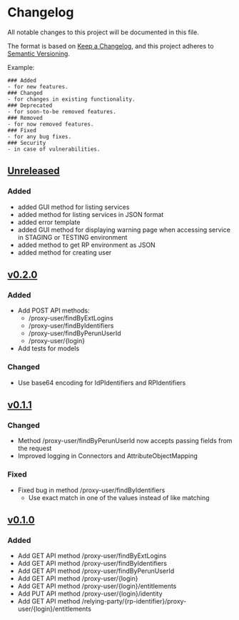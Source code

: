 # Changelog
All notable changes to this project will be documented in this file.

The format is based on [Keep a Changelog](https://keepachangelog.com/en/1.0.0/),
and this project adheres to [Semantic Versioning](https://semver.org/spec/v2.0.0.html).

Example:
```
### Added
- for new features.
### Changed
- for changes in existing functionality.
### Deprecated
- for soon-to-be removed features.
### Removed
- for now removed features.
### Fixed
- for any bug fixes.
### Security
- in case of vulnerabilities.
```

## [Unreleased]
### Added
- added GUI method for listing services
- added method for listing services in JSON format
- added error template
- added GUI method for displaying warning page when accessing service in STAGING or TESTING environment
- added method to get RP environment as JSON
- added method for creating user

## [v0.2.0]
### Added
- Add POST API methods:
    - /proxy-user/findByExtLogins
    - /proxy-user/findByIdentifiers
    - /proxy-user/findByPerunUserId
    - /proxy-user/{login}
- Add tests for models

### Changed
- Use base64 encoding for  IdPIdentifiers and RPIdentifiers

## [v0.1.1]
### Changed
- Method /proxy-user/findByPerunUserId now accepts passing fields from the request
- Improved logging in Connectors and AttributeObjectMapping

### Fixed
- Fixed bug in method /proxy-user/findByIdentifiers
    - Use exact match in one of the values instead of like
      matching

## [v0.1.0]
### Added
- Add GET API method /proxy-user/findByExtLogins
- Add GET API method /proxy-user/findByIdentifiers
- Add GET API method /proxy-user/findByPerunUserId
- Add GET API method /proxy-user/{login}
- Add GET API method /proxy-user/{login}/entitlements
- Add PUT API method /proxy-user/{login}/identity
- Add GET API method /relying-party/{rp-identifier}/proxy-user/{login}/entitlements

[v0.2.0]: https://github.com/CESNET/perun-proxy-api/commits/tree/v0.2.0
[v0.1.1]: https://github.com/CESNET/perun-proxy-api/commits/tree/v0.1.1
[v0.1.0]: https://github.com/CESNET/perun-proxy-api/commits/tree/v0.1.0
[Unreleased]: https://github.com/CESNET/perun-proxy-api/commits/master